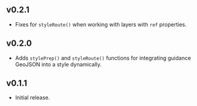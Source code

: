 ## v0.2.1

- Fixes for `styleRoute()` when working with layers with `ref` properties.

## v0.2.0

- Adds `stylePrep()` and `styleRoute()` functions for integrating guidance GeoJSON into a style dynamically.

## v0.1.1

- Initial release.
